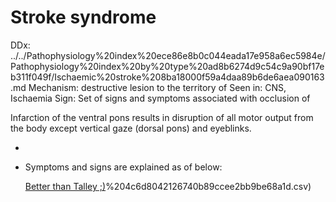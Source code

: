 # Stroke syndrome

DDx: ../../Pathophysiology%20index%20ece86e8b0c044eada17e958a6ec5984e/Pathophysiology%20index%20by%20type%20ad8b6274d9c54c9a90bf17eb311f049f/Ischaemic%20stroke%208ba18000f59a4daa89b6de6aea090163.md
Mechanism: destructive lesion to the territory of
Seen in: CNS, Ischaemia
Sign: Set of signs and symptoms associated with occlusion of

Infarction of the ventral pons results in disruption of all motor output from the body except vertical gaze (dorsal pons) and eyeblinks.

-
- Symptoms and signs are explained as of below:

    [Better than Talley ;)](Stroke%20syndrome%20e2569a757b2c4a46be2925476e243983/Better%20than%20Talley%20;)%204c6d8042126740b89ccee2bb9be68a1d.csv)
